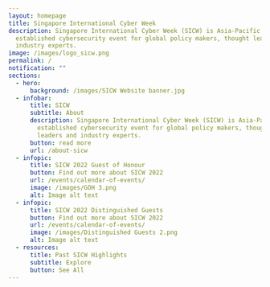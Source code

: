 ```yaml
---
layout: homepage
title: Singapore International Cyber Week
description: Singapore International Cyber Week (SICW) is Asia-Pacific’s most
  established cybersecurity event for global policy makers, thought leaders and
  industry experts.
image: /images/logo_sicw.png
permalink: /
notification: ""
sections:
  - hero:
      background: /images/SICW Website banner.jpg
  - infobar:
      title: SICW
      subtitle: About
      description: Singapore International Cyber Week (SICW) is Asia-Pacific’s most
        established cybersecurity event for global policy makers, thought
        leaders and industry experts.
      button: read more
      url: /about-sicw
  - infopic:
      title: SICW 2022 Guest of Honour
      button: Find out more about SICW 2022
      url: /events/calendar-of-events/
      image: /images/GOH 3.png
      alt: Image alt text
  - infopic:
      title: SICW 2022 Distinguished Guests
      button: Find out more about SICW 2022
      url: /events/calendar-of-events/
      image: /images/Distinguished Guests 2.png
      alt: Image alt text
  - resources:
      title: Past SICW Highlights
      subtitle: Explore
      button: See All
---
```

